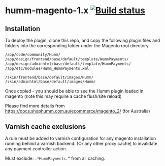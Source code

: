 # humm-magento-1.x [![Build status](https://ci.appveyor.com/api/projects/status/t71e6r0lvsfriwm0/branch/master?svg=true)](https://ci.appveyor.com/project/humm/humm-magento-1-x/branch/master)

## Installation

To deploy the plugin, clone this repo, and copy the following plugin files and folders into the corresponding folder under the Magento root directory.

```bash
/app/code/community/Humm/
/app/design/frontend/base/default/template/HummPayments/
/app/design/adminhtml/base/default/template/HummPayments/
/app/etc/modules/Humm_HummPayments.xml

/skin/frontend/base/default/images/Humm/
/skin/adminhtml/base/default/images/Humm/
```

Once copied - you should be able to see the Humm plugin loaded in magento (note this may require a cache flush/site reload)

Please find more details from 
https://docs.shophumm.com.au/ecommerce/magento_2/  (for Australia)

## Varnish cache exclusions

A rule must be added to varnish configuration for any magento installation running behind a varnish backend. (Or any other proxy cache) to invalidate any payment controller action.

Must exclude: `.*HummPayments.`* from all caching.

